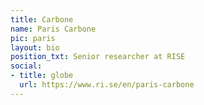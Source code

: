 ```yaml
---
title: Carbone
name: Paris Carbone
pic: paris
layout: bio
position_txt: Senior researcher at RISE
social:
- title: globe
  url: https://www.ri.se/en/paris-carbone
---
```

